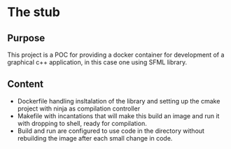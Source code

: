 # The stub

## Purpose
This project is a POC for providing a docker container for development of a graphical c++ application, in this case one using SFML library.

## Content
* Dockerfile handling insltalation of the library and setting up the cmake project with ninja as compilation controller
* Makefile with incantations that will make this build an image and run it with dropping to shell, ready for compilation.
* Build and run are configured to use code in the directory without rebuilding the image after each small change in code.
  
